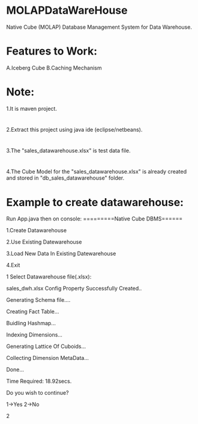 # MOLAPDataWareHouse
Native Cube (MOLAP) Database Management System for Data Warehouse.
# Features to Work: 
A.Iceberg Cube
B.Caching Mechanism
# Note:
1.It is maven project.
#
2.Extract this project using java ide (eclipse/netbeans).
#
3.The "sales_datawarehouse.xlsx" is test data file.
#
4.The Cube Model for the "sales_datawarehouse.xlsx" is  already created and stored in "db_sales_datawarehouse" folder.
# Example to create datawarehouse:
Run App.java then on console:
=========Native Cube DBMS======

1.Create Datawarehouse

2.Use Existing Datewarehouse

3.Load New Data In Existing Datewarehouse

4.Exit

1
Select Datawarehouse file(.xlsx): 

sales_dwh.xlsx
Config Property Successfully Created..

Generating Schema file....

Creating Fact Table...

Buidling Hashmap...

Indexing Dimensions...

Generating Lattice Of Cuboids...

Collecting Dimension MetaData...

Done...

Time Required: 18.92secs.

Do you wish to continue? 

 1->Yes 2->No
 
2
